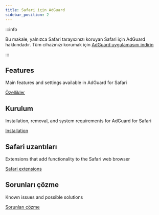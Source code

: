 ```yaml
---
title: Safari için AdGuard
sidebar_position: 2
---
```


:::info

Bu makale, yalnızca Safari tarayıcınızı koruyan Safari için AdGuard hakkındadır. Tüm cihazınızı korumak için [AdGuard uygulamasını indirin](https://agrd.io/download-kb-adblock)

:::

## Features

Main features and settings available in AdGuard for Safari

[Özellikler](/adguard-for-safari/features/features.md)

## Kurulum

Installation, removal, and system requirements for AdGuard for Safari

[Installation](/adguard-for-safari/installation.md)

## Safari uzantıları

Extensions that add functionality to the Safari web browser

[Safari extensions](/adguard-for-safari/extensions.md)

## Sorunları çözme

Known issues and possible solutions

[Sorunları çözme](/adguard-for-android/solving-problems/solving-problems.md)
